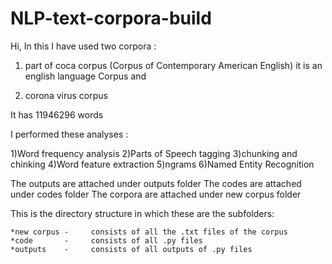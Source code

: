 # NLP-text-corpora-build

Hi, 
In this I have used two corpora :

1) part of coca corpus (Corpus of Contemporary American English) it is an 
english language Corpus and 

2) corona virus corpus

It has 11946296 words 

I performed these analyses :

1)Word frequency analysis
2)Parts of Speech tagging
3)chunking and chinking
4)Word feature extraction
5)ngrams
6)Named Entity Recognition


The outputs are attached under outputs folder
The codes are attached under codes folder
The corpora are attached under new corpus folder

This is the directory structure in which these are the subfolders:

    *new corpus -     consists of all the .txt files of the corpus
    *code       -     consists of all .py files 
    *outputs    -     consists of all outputs of .py files

